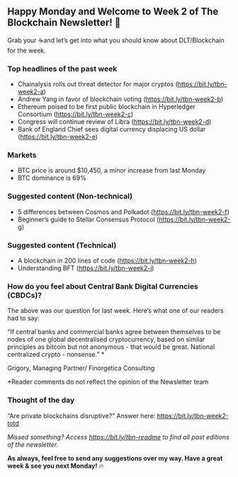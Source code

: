 ## Happy Monday and Welcome to Week 2 of The Blockchain Newsletter! 🚀

Grab your ☕and let’s get into what you should know about DLT/Blockchain for the week.

### Top headlines of the past week

- Chainalysis rolls out threat detector for major cryptos (https://bit.ly/tbn-week2-a)
- Andrew Yang in favor of blockchain voting (https://bit.ly/tbn-week2-b)
- Ethereum poised to be first public blockchain in Hyperledger Consortium (https://bit.ly/tbn-week2-ç)
- Congress will continue review of Libra (https://bit.ly/tbn-week2-d)
- Bank of England Chief sees digital currency displacing US dollar (https://bit.ly/tbn-week2-e)

### Markets

- BTC price is around $10,450, a minor increase from last Monday
- BTC dominance is 69%

### Suggested content (Non-technical)

- 5 differences between Cosmos and Polkadot (https://bit.ly/tbn-week2-f)
- Beginner’s guide to Stellar Consensus Protocol (https://bit.ly/tbn-week2-g)

### Suggested content (Technical)

- A blockchain in 200 lines of code (https://bit.ly/tbn-week2-h)
- Understanding BFT (https://bit.ly/tbn-week2-i)

### How do you feel about Central Bank Digital Currencies (CBDCs)?

The above was our question for last week. Here’s what one of our readers had to say:

“If central banks and commercial banks agree between themselves to be nodes of one global decentralised cryptocurrency, based on similar principles as bitcoin but not anonymous - that would be great. National centralized crypto - nonsense.” *

Grigory, Managing Partner/ Finorgetica Consulting

*Reader comments do not reflect the opinion of the Newsletter team

### Thought of the day

“Are private blockchains disruptive?”
Answer here: https://bit.ly/tbn-week2-totd

*Missed something? Access https://bit.ly/tbn-readme to find all past editions of the newsletter.*

**As always, feel free to send any suggestions over my way. Have a great week & see you next Monday!** 🔥
